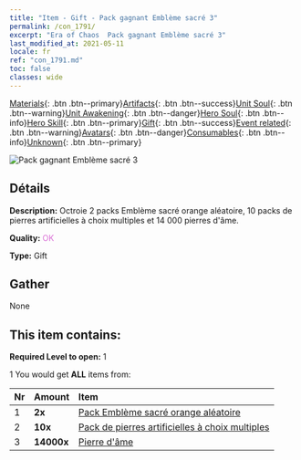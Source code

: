 ```yaml
---
title: "Item - Gift - Pack gagnant Emblème sacré 3"
permalink: /con_1791/
excerpt: "Era of Chaos  Pack gagnant Emblème sacré 3"
last_modified_at: 2021-05-11
locale: fr
ref: "con_1791.md"
toc: false
classes: wide
---
```

 [Materials](/ItemsFR/){: .btn .btn--primary}[Artifacts](/ItemsFR/Artifacts/){: .btn .btn--success}[Unit Soul](/ItemsFR/UnitSoul/){: .btn .btn--warning}[Unit Awakening](/ItemsFR/UnitAwakening/){: .btn .btn--danger}[Hero Soul](/ItemsFR/HeroSoul/){: .btn .btn--info}[Hero Skill](/ItemsFR/HeroSkill/){: .btn .btn--primary}[Gift](/ItemsFR/Gift/){: .btn .btn--success}[Event related](/ItemsFR/Events/){: .btn .btn--warning}[Avatars](/ItemsFR/Avatars/){: .btn .btn--danger}[Consumables](/ItemsFR/Consumables/){: .btn .btn--info}[Unknown](/ItemsFR/Unknown/){: .btn .btn--primary}

 ![Pack gagnant Emblème sacré 3](/images/t/i_907411.png)

## Détails
 **Description:** Octroie 2 packs Emblème sacré orange aléatoire, 10 packs de pierres artificielles à choix multiples et 14 000 pierres d'âme.

 **Quality:** <span style="color: #DA70D6">OK</span>

 **Type:** Gift

## Gather

  None

## This item contains:

 **Required Level to open:** 1

 1 You would get **ALL** items  from:

  | Nr | Amount |     Item    |
  |:---|:-------|:------------|
  | 1 |  **2x** | [Pack Emblème sacré orange aléatoire](/ItemsFR/con_1794/) |  | 
  | 2 |  **10x** | [Pack de pierres artificielles à choix multiples](/ItemsFR/con_1480/) |  | 
  | 3 |  **14000x** | [Pierre d'âme ](/ItemsFR/con_923/) |  | 
